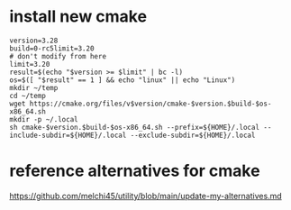 # install new cmake

```
version=3.28
build=0-rc5limit=3.20
# don't modify from here
limit=3.20
result=$(echo "$version >= $limit" | bc -l)
os=$([ "$result" == 1 ] && echo "linux" || echo "Linux")
mkdir ~/temp
cd ~/temp
wget https://cmake.org/files/v$version/cmake-$version.$build-$os-x86_64.sh
mkdir -p ~/.local
sh cmake-$version.$build-$os-x86_64.sh --prefix=${HOME}/.local --include-subdir=${HOME}/.local --exclude-subdir=${HOME}/.local
```

# reference alternatives for cmake
https://github.com/melchi45/utility/blob/main/update-my-alternatives.md
